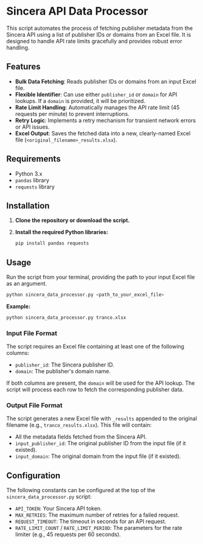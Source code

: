 # Sincera API Data Processor

This script automates the process of fetching publisher metadata from the Sincera API using a list of publisher IDs or domains from an Excel file. It is designed to handle API rate limits gracefully and provides robust error handling.

## Features

- **Bulk Data Fetching**: Reads publisher IDs or domains from an input Excel file.
- **Flexible Identifier**: Can use either `publisher_id` or `domain` for API lookups. If a `domain` is provided, it will be prioritized.
- **Rate Limit Handling**: Automatically manages the API rate limit (45 requests per minute) to prevent interruptions.
- **Retry Logic**: Implements a retry mechanism for transient network errors or API issues.
- **Excel Output**: Saves the fetched data into a new, clearly-named Excel file (`<original_filename>_results.xlsx`).

## Requirements

- Python 3.x
- `pandas` library
- `requests` library

## Installation

1.  **Clone the repository or download the script.**

2.  **Install the required Python libraries:**
    ```bash
    pip install pandas requests
    ```

## Usage

Run the script from your terminal, providing the path to your input Excel file as an argument.

```bash
python sincera_data_processor.py <path_to_your_excel_file>
```

**Example:**
```bash
python sincera_data_processor.py tranco.xlsx
```

### Input File Format

The script requires an Excel file containing at least one of the following columns:
- `publisher_id`: The Sincera publisher ID.
- `domain`: The publisher's domain name.

If both columns are present, the `domain` will be used for the API lookup. The script will process each row to fetch the corresponding publisher data.

### Output File Format

The script generates a new Excel file with `_results` appended to the original filename (e.g., `tranco_results.xlsx`). This file will contain:
- All the metadata fields fetched from the Sincera API.
- `input_publisher_id`: The original publisher ID from the input file (if it existed).
- `input_domain`: The original domain from the input file (if it existed).

## Configuration

The following constants can be configured at the top of the `sincera_data_processor.py` script:

- `API_TOKEN`: Your Sincera API token.
- `MAX_RETRIES`: The maximum number of retries for a failed request.
- `REQUEST_TIMEOUT`: The timeout in seconds for an API request.
- `RATE_LIMIT_COUNT` / `RATE_LIMIT_PERIOD`: The parameters for the rate limiter (e.g., 45 requests per 60 seconds).
